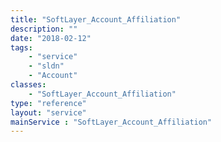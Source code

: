 ```yaml
---
title: "SoftLayer_Account_Affiliation"
description: ""
date: "2018-02-12"
tags:
    - "service"
    - "sldn"
    - "Account"
classes:
    - "SoftLayer_Account_Affiliation"
type: "reference"
layout: "service"
mainService : "SoftLayer_Account_Affiliation"
---
```


